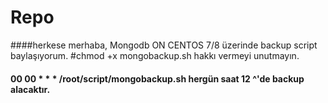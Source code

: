 # Repo
####herkese merhaba, Mongodb ON CENTOS 7/8 üzerinde backup script baylaşıyorum.
#chmod +x mongobackup.sh hakkı vermeyi unutmayın.
#### 00 00 * * * /root/script/mongobackup.sh hergün saat 12 ^'de backup alacaktır.
